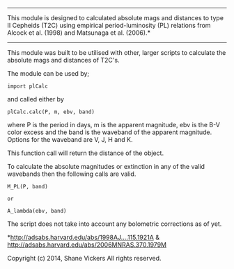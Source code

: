 *********************************************** 
This module is designed to calculated absolute 
mags and distances to type II Cepheids (T2C) using 
empirical period-luminosity (PL) relations from 
Alcock et al. (1998) and Matsunaga et al. (2006).*
*********************************************** 

This module was built to be utilised with other, 
larger scripts to calculate the absolute mags and
distances of T2C's.

The module can be used by;

    import plCalc

and called either by 
    
    plCalc.calc(P, m, ebv, band)

where P is the period in days, m is the apparent magnitude,
ebv is the B-V color excess and the band is the waveband
of the apparent magnitude. Options for the waveband are
V, J, H and K. 

This function call will return the distance of the object.

To calculate the absolute magnitudes or extinction
in any of the valid wavebands then the following 
calls are valid.

    M_PL(P, band)

    or 

    A_lambda(ebv, band)

The script does not take into account any bolometric corrections as of yet.

*http://adsabs.harvard.edu/abs/1998AJ....115.1921A &
http://adsabs.harvard.edu/abs/2006MNRAS.370.1979M

Copyright (c) 2014, Shane Vickers
All rights reserved.
